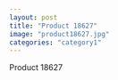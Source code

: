 ```yaml
---
layout: post
title: "Product 18627"
image: "product18627.jpg"
categories: "category1"
---
```

Product 18627
